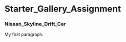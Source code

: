 # Starter_Gallery_Assignment
<!DOCTYPE html>
<html>
  <body>
  	<h3>Nissan_Skyline_Drift_Car</h3>
  	<p>My first paragraph.</p>
  </body>
</html>
